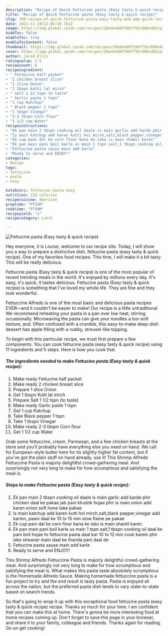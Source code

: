 ```yaml
---
description: "Recipe of Quick Fettucine pasta (Easy tasty & quick recipe)"
title: "Recipe of Quick Fettucine pasta (Easy tasty & quick recipe)"
slug: 399-recipe-of-quick-fettucine-pasta-easy-tasty-and-amp-quick-recipe
date: 2021-11-19T22:04:50.761Z
image: https://img-global.cpcdn.com/recipes/26ede4d8f59bff56/680x482cq70/fettucine-pasta-easy-tasty-quick-recipe-recipe-main-photo.jpg
hideToc: false
enableToc: true
enableTocContent: false
thumbnail: https://img-global.cpcdn.com/recipes/26ede4d8f59bff56/680x482cq70/fettucine-pasta-easy-tasty-quick-recipe-recipe-main-photo.jpg
cover: https://img-global.cpcdn.com/recipes/26ede4d8f59bff56/680x482cq70/fettucine-pasta-easy-tasty-quick-recipe-recipe-main-photo.jpg
author: Jared Ellis
ratingvalue: 3.5
reviewcount: 8
recipeingredient:
- " Fettucine half packet"
- "2 chicken breast slice"
- "1 slice Onion"
- "1 tbspn Kutti lal mirch"
- " Salt 1 12 tspn to taste"
- " Garlic paste 1 tspn"
- "1 cup Katchup"
- " Black pepper 1 tspn"
- "1 tbspn Vinegar"
- "2-3 tbspn Corn flour"
- "1 1/2 cup Water"
recipeinstructions:
- "Ek pan main 2 tbspn cooking oil daale is main garlic add karde phir chicken daal ke pakae jab pani khushk hojae phir is main onion add karen onion soft hone take pakae"
- "Is main katchup add karen kutti hoi mirch,salt,black pepper,vinegar add karlen, paani daal ke 10 to 15 min slow flame pe pakae"
- "Ek cup pani dal ke corn flour bana ke isko is main shamil karen"
- "Ek pan main pani boil karle us main 1 tspn salt,1 tbspn cooking oil daal ke pani boil hojae to fettucine pasta daal kar 10 to 12 min cook karein phir isko streaner main daal ke thanda pani daal de"
- "Fettucine pasta sause main add karle"
- "Ready to serve and ENJOY!"
categories:
- Recipe
tags:
- fettucine
- pasta
- easy

katakunci: fettucine pasta easy 
nutrition: 210 calories
recipecuisine: American
preptime: "PT15M"
cooktime: "PT34M"
recipeyield: "1"
recipecategory: Lunch

---
```



![Fettucine pasta (Easy tasty & quick recipe)](https://img-global.cpcdn.com/recipes/26ede4d8f59bff56/680x482cq70/fettucine-pasta-easy-tasty-quick-recipe-recipe-main-photo.jpg)

Hey everyone, it is Louise, welcome to our recipe site. Today, I will show you a way to prepare a distinctive dish, fettucine pasta (easy tasty & quick recipe). One of my favorites food recipes. This time, I will make it a bit tasty. This will be really delicious.

Fettucine pasta (Easy tasty & quick recipe) is one of the most popular of recent trending meals in the world. It's enjoyed by millions every day. It's easy, it's quick, it tastes delicious. Fettucine pasta (Easy tasty & quick recipe) is something that I've loved my whole life. They are fine and they look wonderful.

Fettuccine Alfredo is one of the most basic and delicious pasta recipes EVER—and it couldn&#39;t be easier to make! Our recipe is a little untraditional We recommend reheating your pasta in a pan over low heat, stirring occasionally. Microwaving the pasta can give your noodles a too-soft texture, and. Often confused with a crumble, this easy-to-make deep-dish dessert has apple filling with a nubby, streusel-like topping.


To begin with this particular recipe, we must first prepare a few components. You can cook fettucine pasta (easy tasty & quick recipe) using 11 ingredients and 5 steps. Here is how you cook that.

<!--inarticleads1-->

##### The ingredients needed to make Fettucine pasta (Easy tasty & quick recipe):

1. Make ready  Fettucine half packet
1. Make ready 2 chicken breast slice
1. Prepare 1 slice Onion
1. Get 1 tbspn Kutti lal mirch
1. Prepare  Salt 1 1/2 tspn (to taste)
1. Make ready  Garlic paste 1 tspn
1. Get 1 cup Katchup
1. Take  Black pepper 1 tspn
1. Take 1 tbspn Vinegar
1. Make ready 2-3 tbspn Corn flour
1. Get 1 1/2 cup Water


Grab some fettuccine, cream, Parmesan, and a few chicken breasts at the store and you&#39;ll probably have everything else you need on hand. We call for European-style butter here for its slightly higher fat content, but if you&#39;ve got the plain stuff on hand already, use it! This Shrimp Alfredo Fettuccine Pasta is majorly delightful crowd-gathering meal. And surprisingly not very long to make for how scrumptious and satisfying the meal is. 

<!--inarticleads2-->

##### Steps to make Fettucine pasta (Easy tasty & quick recipe):

1. Ek pan main 2 tbspn cooking oil daale is main garlic add karde phir chicken daal ke pakae jab pani khushk hojae phir is main onion add karen onion soft hone take pakae
1. Is main katchup add karen kutti hoi mirch,salt,black pepper,vinegar add karlen, paani daal ke 10 to 15 min slow flame pe pakae
1. Ek cup pani dal ke corn flour bana ke isko is main shamil karen
1. Ek pan main pani boil karle us main 1 tspn salt,1 tbspn cooking oil daal ke pani boil hojae to fettucine pasta daal kar 10 to 12 min cook karein phir isko streaner main daal ke thanda pani daal de
1. Fettucine pasta sause main add karle
1. Ready to serve and ENJOY!

This Shrimp Alfredo Fettuccine Pasta is majorly delightful crowd-gathering meal. And surprisingly not very long to make for how scrumptious and satisfying the meal is. What makes this pasta taste absolutely scrumptious is the Homemade Alfredo Sauce. Making homemade fettuccine pasta is a fun project to try and the end result is tasty pasta. Pasta is enjoyed all across the nation, but the preferred pasta dish tends to vary state-to-state based on search trends. 

So that's going to wrap it up with this exceptional food fettucine pasta (easy tasty & quick recipe) recipe. Thanks so much for your time. I am confident that you can make this at home. There's gonna be more interesting food at home recipes coming up. Don't forget to save this page in your browser, and share it to your family, colleague and friends. Thanks again for reading. Go on get cooking!
